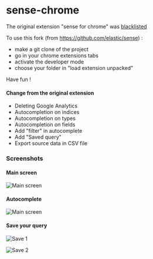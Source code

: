 # sense-chrome

The original extension "sense for chrome" was [blacklisted](https://www.elastic.co/blog/sense-chrome-plugin-malware-issue)

To use this fork (from https://github.com/elastic/sense) :

- make a git clone of the project
- go in your chrome extensions tabs
- activate the developer mode
- choose your folder in "load extension unpacked"

Have fun !


#### Change from the original extension

- Deleting Google Analytics
- Autocompletion on indices
- Autocompletion on types
- Autocompletion on fields
- Add "filter" in autocomplete
- Add "Saved query"
- Export source data in CSV file 

### Screenshots

#### Main screen

![Main screen](https://github.com/StephaneBour/sense-chrome/raw/master/screenshots/main.jpg)

#### Autocomplete

![Main screen](https://github.com/StephaneBour/sense-chrome/raw/master/screenshots/autocomplete.jpg)


#### Save your query

![Save 1](https://github.com/StephaneBour/sense-chrome/raw/master/screenshots/saved-1.jpg)


![Save 2](https://github.com/StephaneBour/sense-chrome/raw/master/screenshots/saved-2.jpg)